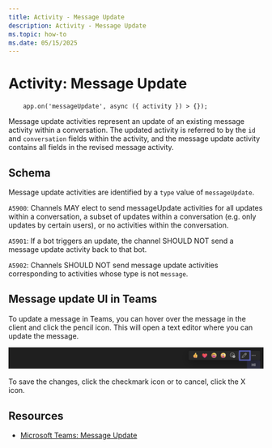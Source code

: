 ```yaml
---
title: Activity - Message Update
description: Activity - Message Update
ms.topic: how-to
ms.date: 05/15/2025
---
```


# Activity: Message Update

```
    app.on('messageUpdate', async ({ activity }) > {});
```

Message update activities represent an update of an existing message activity within a conversation. The updated activity is referred to by the `id` and `conversation` fields within the activity, and the message update activity contains all fields in the revised message activity.

## Schema

Message update activities are identified by a `type` value of `messageUpdate`.

`A5900`: Channels MAY elect to send messageUpdate activities for all updates within a conversation, a subset of updates within a conversation (e.g. only updates by certain users), or no activities within the conversation.

`A5901`: If a bot triggers an update, the channel SHOULD NOT send a message update activity back to that bot.

`A5902`: Channels SHOULD NOT send message update activities corresponding to activities whose type is not `message`.

## Message update UI in Teams

To update a message in Teams, you can hover over the message in the client and click the pencil icon. This will open a text editor where you can update the message.

![Updating a message in Teams](../assets/images/message-update-ui.png)

To save the changes, click the checkmark icon or to cancel, click the X icon.

## Resources

* [Microsoft Teams: Message Update](/microsoftteams/platform/bots/build-conversational-capability#receive-edit-message-activity)